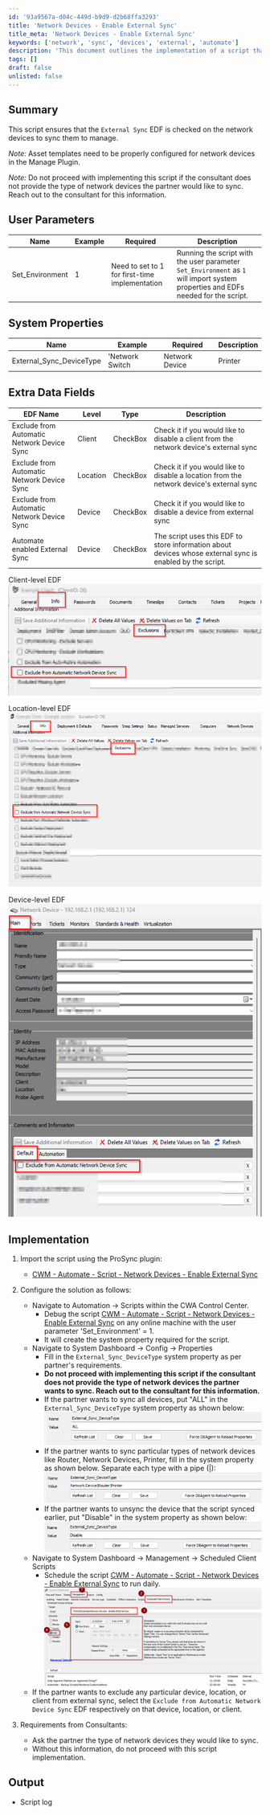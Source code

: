 ```yaml
---
id: '93a9567a-d04c-449d-b9d9-d2b68ffa3293'
title: 'Network Devices - Enable External Sync'
title_meta: 'Network Devices - Enable External Sync'
keywords: ['network', 'sync', 'devices', 'external', 'automate']
description: 'This document outlines the implementation of a script that ensures the External Sync EDF is checked on network devices for synchronization to manage. It includes user parameters, system properties, extra data fields, implementation steps, and requirements from consultants.'
tags: []
draft: false
unlisted: false
---
```


## Summary

This script ensures that the `External Sync` EDF is checked on the network devices to sync them to manage.

*Note:* Asset templates need to be properly configured for network devices in the Manage Plugin.

*Note:* Do not proceed with implementing this script if the consultant does not provide the type of network devices the partner would like to sync. Reach out to the consultant for this information.

## User Parameters

| Name               | Example | Required                                      | Description                                                                                                                                                                                                 |
|--------------------|---------|-----------------------------------------------|-------------------------------------------------------------------------------------------------------------------------------------------------------------------------------------------------------------|
| Set_Environment     | 1       | Need to set to 1 for first-time implementation | Running the script with the user parameter `Set_Environment` as `1` will import system properties and EDFs needed for the script.                                                                         |

## System Properties

| Name                          | Example                                     | Required | Description                                                                                                                                                                                                                                                                                                                                 |
|-------------------------------|---------------------------------------------|----------|---------------------------------------------------------------------------------------------------------------------------------------------------------------------------------------------------------------------------------------------------------------------------------------------------------------------------------------------|
| External_Sync_DeviceType      | 'Network Switch|Network Device|Printer|Router' | False    | The type of devices the client would like to sync to manage. If it is left blank, the script will not proceed with enabling the external sync for any network device. <ul><li>Separate each type with a pipe (|)</li><li>Put "ALL" to sync all devices</li><li>Put "Disable" to unsync the device the script synced earlier.</li><li>If left blank, the script will not proceed with enabling the external sync for any network device.</li></ul> |

## Extra Data Fields

| EDF Name                                   | Level  | Type     | Description                                                                                                           |
|--------------------------------------------|--------|----------|-----------------------------------------------------------------------------------------------------------------------|
| Exclude from Automatic Network Device Sync  | Client | CheckBox | Check it if you would like to disable a client from the network device's external sync                                   |
| Exclude from Automatic Network Device Sync  | Location | CheckBox | Check it if you would like to disable a location from the network device's external sync                                |
| Exclude from Automatic Network Device Sync  | Device | CheckBox | Check it if you would like to disable a device from external sync                                                   |
| Automate enabled External Sync              | Device | CheckBox | The script uses this EDF to store information about devices whose external sync is enabled by the script.                  |

Client-level EDF  
![Client-level EDF](../../../static/img/Network-Devices---Enable-External-Sync/image_1.png)

Location-level EDF  
![Location-level EDF](../../../static/img/Network-Devices---Enable-External-Sync/image_2.png)  

Device-level EDF  
![Device-level EDF](../../../static/img/Network-Devices---Enable-External-Sync/image_3.png)

## Implementation

1. Import the script using the ProSync plugin:
   - [CWM - Automate - Script - Network Devices - Enable External Sync](<./Network Devices - Enable External Sync.md>)

2. Configure the solution as follows:
   - Navigate to Automation → Scripts within the CWA Control Center.
     - Debug the script [CWM - Automate - Script - Network Devices - Enable External Sync](<./Network Devices - Enable External Sync.md>) on any online machine with the user parameter 'Set_Environment' = 1.
     - It will create the system property required for the script.
   - Navigate to System Dashboard → Config → Properties
     - Fill in the `External_Sync_DeviceType` system property as per partner's requirements.
     - **Do not proceed with implementing this script if the consultant does not provide the type of network devices the partner wants to sync. Reach out to the consultant for this information.**
     - If the partner wants to sync all devices, put "ALL" in the `External_Sync_DeviceType` system property as shown below:  
       ![Sync all devices](../../../static/img/Network-Devices---Enable-External-Sync/image_4.png)
     - If the partner wants to sync particular types of network devices like Router, Network Devices, Printer, fill in the system property as shown below. Separate each type with a pipe (|):  
       ![Particular types](../../../static/img/Network-Devices---Enable-External-Sync/image_5.png)
     - If the partner wants to unsync the device that the script synced earlier, put "Disable" in the system property as shown below:  
       ![Unsync device](../../../static/img/Network-Devices---Enable-External-Sync/image_6.png)
   - Navigate to System Dashboard → Management → Scheduled Client Scripts
     - Schedule the script [CWM - Automate - Script - Network Devices - Enable External Sync](<./Network Devices - Enable External Sync.md>) to run daily.  
       ![Schedule daily](../../../static/img/Network-Devices---Enable-External-Sync/image_7.png)
   - If the partner wants to exclude any particular device, location, or client from external sync, select the `Exclude from Automatic Network Device Sync` EDF respectively on that device, location, or client.

3. Requirements from Consultants:
   - Ask the partner the type of network devices they would like to sync.
   - Without this information, do not proceed with this script implementation.

## Output

- Script log
